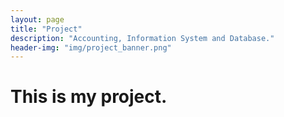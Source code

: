 ```yaml
---
layout: page
title: "Project"
description: "Accounting, Information System and Database."
header-img: "img/project_banner.png"
---
```


# This is my project.